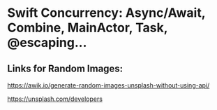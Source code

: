 Swift Concurrency: Async/Await, Combine, MainActor, Task, @escaping...
============

Links for Random Images: 
------------------------
https://awik.io/generate-random-images-unsplash-without-using-api/ 

https://unsplash.com/developers


